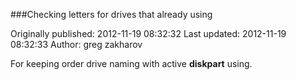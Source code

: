 ###Checking letters for drives that already using

Originally published: 2012-11-19 08:32:32
Last updated: 2012-11-19 08:32:33
Author: greg zakharov

For keeping order drive naming with active **diskpart** using.